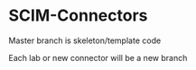 # SCIM-Connectors

Master branch is skeleton/template code

Each lab or new connector will be a new branch
